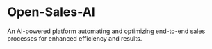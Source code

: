 # Open-Sales-AI
 An AI-powered platform automating and optimizing end-to-end sales processes for enhanced efficiency and results.
